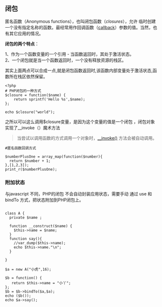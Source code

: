 ## 闭包

匿名函数（Anonymous functions），也叫闭包函数（_closures_），允许 临时创建一个没有指定名称的函数。最经常用作回调函数（[callback](http://php.net/manual/zh/language.pseudo-types.php#language.types.callback)）参数的值。当然，也有其它应用的情况。

**闭包的两个特点**：

1、作为一个函数变量的一个引用 - 当函数返回时，其处于激活状态。  
2、一个闭包就是当一个函数返回时，一个没有释放资源的栈区。

其实上面两点可以合成一点,就是闭包函数返回时,该函数内部变量处于激活状态,函数所在栈区依然保留。

```
<?php
# PHP闭包的一种方式
$closure = function($name) {
    return sprintf('Hello %s',$name);
};

echo $closure("world");
```

之所以可以这么调用$closure变量，是因为这个变量的值是一个闭包 ，闭包对象实现了\_\_invoke（）魔术方法

> 当尝试以调用函数的方式调用一个对象时，[\_\_invoke\(\)](http://php.net/manual/zh/language.oop5.magic.php#object.invoke) 方法会被自动调用。

```
#匿名函数回调方式

$numberPlusOne = array_map(function($number){
  return $number + 1;
},[1,2,3]);
print_r($numberPlusOne);
```

### 附加状态

与javascript 不同，PHP的闭包 不会自动封装应用状态，需要手动 通过 use 和 bindTo 方式，把状态附加到PHP闭包上。

```

class A {
  private $name ;

  function __construct($name) {
    $this->name = $name;
  }
  function say(){
    //var_dump($this->name);
    echo $this->name."\n";
  }

}

$a = new A("小虎",16);

$b = function() {
   return $this->name = "小丫";
};
$b = $b->bindTo($a,$a);
echo ($b());
echo $a->say();

```



